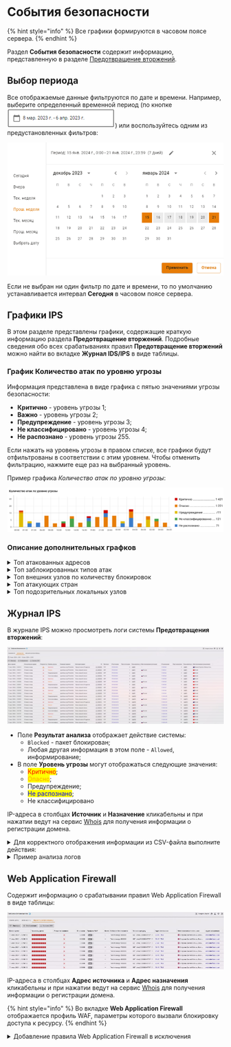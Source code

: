
# События безопасности

{% hint style="info" %}
Все графики формируются в часовом поясе сервера.
{% endhint %}

Раздел **События безопасности** содержит информацию, представленную в разделе [Предотвращение вторжений](/settings/access-rules/ips/README.md).

## Выбор периода

Все отображаемые данные фильтруются по дате и времени. Например, выберите определенный временной период (по кнопке ![](/.gitbook/assets/icon-calendar.png)) или воспользуйтесь одним из предустановленных фильтров:

![](/.gitbook/assets/security-events.gif)

<!-- Доступные варианты: сегодня, вчера, текущая неделя, прошлая неделя, текущий месяц, прошлый месяц. -->

Если не выбран ни один фильтр по дате и времени, то по умолчанию устанавливается интервал **Сегодня** в часовом поясе сервера.

## Графики IPS

В этом разделе представлены графики, содержащие краткую информацию раздела **Предотвращение вторжений**. Подробные сведения обо всех срабатываниях правил **Предотвращение вторжений** можно найти во вкладке **Журнал IDS/IPS** в виде таблицы.  

### График Количество атак по уровню угрозы

Информация представлена в виде графика с пятью значениями угрозы безопасности:
* **Критично** - уровень угрозы 1;
* **Важно** - уровень угрозы 2;
* **Предупреждение** - уровень угрозы 3;
* **Не классифицировано** - уровень угрозы 4;
* **Не распознано** - уровень угрозы 255.
  
Если нажать на уровень угрозы в правом списке, все графики будут отфильтрованы в соответствии с этим уровнем. Чтобы отменить фильтрацию, нажмите еще раз на выбранный уровень.

Пример графика *Количество атак по уровню угрозы*:

![](/.gitbook/assets/security-events1.png)

### Описание дополнительных графков

<details>

<summary>Топ атакованных адресов</summary>

В топ атакованных попадают как внешние, так и внутренние адреса. Один из примеров, когда атакованный адрес является внешним, - работа трояна изнутри защищаемой сети.

</details>

<details>

<summary>Топ заблокированных типов атак</summary>

График подсчитывает статистику типов атак (например, типы атак *Черный список IP-адресов* или *Попытки получения привилегий администратора*) по количеству срабатываний с этим типом атаки.

</details>

<details>

<summary>Топ внешних узлов по количеству блокировок</summary>

График содержит информацию о внешних адресах и количестве блокировок по ним.

</details>

<details>

<summary>Топ атакующих стран</summary>

Топ атакующих стран строится по IP-адресам, полученным при срабатывании правил в разделе **Предотвращение вторжений**. Если IP-адрес не геокодируется в наименование страны, такой адрес не отображается в виджете. \
По этой причине локальные IP-адреса не отображаются в виджете.

</details>

<details>

<summary>Топ подозрительных локальных узлов</summary>

В топ попадают как авторизованные, так и не авторизованные пользователи, запросы которых блокировались.

</details>

## Журнал IPS

В журнале IPS можно просмотреть логи системы **Предотвращения вторжений**:

![](/.gitbook/assets/security-events3.png)

* Поле **Результат анализа** отображает действие системы: 
  * `Blocked` - пакет блокирован; 
  * Любая другая информация в этом поле - `Allowed`, информирование;
* В поле **Уровень угрозы** могут отображаться следующие значения:
  * <mark style="color:red;">Критично</mark>;
  * <mark style="color:orange;">Опасно</mark>;
  * Предупреждение;
  * <mark style="color:blue;">Не распознано</mark>;
  * Не классифицировано

IP-адреса в столбцах **Источник** и **Назначение** кликабельны и при нажатии ведут на сервис [Whois](https://www.nic.ru/whois/?searchWord) для получения информации о регистрации домена.

<details>

<summary>Для корректного отображения информации из CSV-файла выполните действия:</summary>

1\. Скачайте CSV-файл с логами системы **Предотвращения вторжений** за определенный период по соответствующей кнопке;

2\. Откройте CSV-файл в MS Excel и выделите весь первый столбец;

3\. Перейдите во вкладку **Данные** и нажмите кнопку **Текст по столбцам**; 

4\. В открывшемся окне выберите **с разделителями** и нажмите **Далее**:

![](/.gitbook/assets/log.png)

5\. В блоке **Символом-разделителем является:**  выберите **запятая** и нажмите **Далее**:

![](/.gitbook/assets/log1.png)

6\. В блоке **Формат данных столбца** выберите **Текстовый** и нажмите **Готово**:

![](/.gitbook/assets/log2.png)

</details>

<details>

<summary>Пример анализа логов</summary>

Предупреждение системы **Предотвращения вторжений**:

![](/.gitbook/assets/ips1.png)

На вкладке **Правила** откройте найденную группу по **Событию безопасности**, нажмите на ![](/.gitbook/assets/icon-eye.png) и в ней найдите сработавшее правило по его ID:

`alert http $EXTERNAL_NET any -> any any (msg:"ET SCAN Zmap User-Agent (Inbound)"; flow:established,to_server; http.user_agent; content:"Mozilla/5.0 zgrab/0.x"; depth:21; endswith; classtype:network-scan; sid:2029054; rev:2; metadata:created_at 2019_11_26, former_category SCAN, updated_at 2020_10_23;)`

Проанализируйте IP-адрес, с которым была попытка подозрительного соединения, через [whois](https://www.nic.ru/whois/).

</details>


## Web Application Firewall

Содержит информацию о срабатывании правил Web Application Firewall в виде таблицы:

![](/.gitbook/assets/security-events2.png)

IP-адреса в столбцах **Адрес источника** и **Адрес назначения** кликабельны и при нажатии ведут на сервис [Whois](https://www.nic.ru/whois/?searchWord) для получения информации о регистрации домена.

{% hint style="info" %}
Во вкладке **Web Application Firewall** отображается профиль WAF, параметры которого вызвали блокировку доступа к ресурсу.
{% endhint %}

<details>

<summary>Добавление правила Web Application Firewall в исключения</summary>

Чтобы добавить сработавшее правило WAF в исключения, выполните действия:

1\. Перейдите в раздел **Управление сервером -> Терминал**;

2\. В терминале перейдите в директорию `/var/opt/ideco/reverse-backend`, введя команду `cd /var/opt/ideco/reverse-backend`:

  * Если директория есть, она отобразится в терминале:

    ![](/.gitbook/assets/web-terminal.png)

  * Если такой директории нет, создайте ее, выполнив команды:
    ```
    mkdir /var/opt/ideco/reverse-backend
    chown ideco-reverse-backend:ideco-reverse-backend /var/opt/ideco/reverse-backend
    ```

3\. Проверьте наличие в директории `/var/opt/ideco/reverse-backend` файла `custom-waf.conf`. Для этого введите команду: `ls /var/opt/ideco/reverse-backend`;

  * Если файл есть, он отобразится в выводе терминала:

    ![](/.gitbook/assets/web-terminal1.png)

  * Если файла нет, создайте его командами:
    ```
    touch /var/opt/ideco/reverse-backend/custom-waf.conf
    chown ideco-reverse-backend:ideco-reverse-backend /var/opt/ideco/reverse-backend/custom-waf.conf
    ```

4\. Откройте файл `custom-waf.conf` в режиме редактирования, введя команду `nano custom-waf.conf`;

5\. В открывшемся файле введите `SecRuleRemoveById 930130 949110`, где `930130` и `949110` - ID сработавших правил WAF:

  ![](/.gitbook/assets/web-terminal2.png)

6\. Сохраните файл, нажав комбинацию клавиш **Ctrl + X**, и подтвердите нажав **Y**. После этого откроется окно, в котором можно изменить имя файла, нажмите **Enter**;

7\. Введите команду `sync --file-system /var/opt/ideco/reverse-backend/custom-waf.conf`, чтобы данные записались на диск;

8\. Перезапустите службу, введя в терминале команду `systemctl restart ideco-reverse-backend.service`;

9\. Введите команду `ls /run/ideco-reverse-backend/dynamic_configs`.\ После введения команды откроется набор директорий. Скопируйте название директории с максимальным числом:

  ![](/.gitbook/assets/web-terminal5.png)

10\. Введите команду `cat /run/ideco-reverse-backend/dynamic_configs/74961615282781/modsec/main.conf`, где `74961615282781` название директории, скопированное в пункте 9:

  ![](/.gitbook/assets/web-terminal3.png)

---

Внесенные в файл `custom-waf.conf` исключения из правил WAF сохранятся при обновлении сервера Ideco NGFW. Создавать директорию и файл необходимо только один раз, новые исключения следует просто в него добавлять.

</details>
